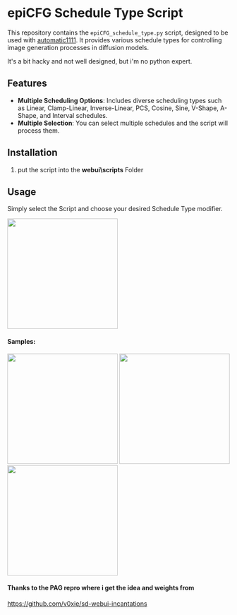 # epiCFG Schedule Type Script

This repository contains the `epiCFG_schedule_type.py` script, designed to be used with [automatic1111](https://github.com/AUTOMATIC1111/stable-diffusion-webui). It provides various schedule types for controlling image generation processes in diffusion models.

It's a bit hacky and not well designed, but i'm no python expert.

## Features

- **Multiple Scheduling Options**: Includes diverse scheduling types such as Linear, Clamp-Linear, Inverse-Linear, PCS, Cosine, Sine, V-Shape, A-Shape, and Interval schedules.
- **Multiple Selection**: You can select multiple schedules and the script will process them.

## Installation

1. put the script into the **webui\scripts** Folder

## Usage

Simply select the Script and choose your desired Schedule Type modifier.

<img src="https://github.com/Epinikion/epiCFG-Schedule-Type/assets/12903229/ca12ddde-4348-4ed1-ab01-42e18dae0e5f" height="250">

#### Samples:

<img src="https://github.com/Epinikion/epiCFG-Schedule-Type/assets/12903229/ef708680-f758-4777-9146-9f1f720cf87c" height="250">
<img src="https://github.com/Epinikion/epiCFG-Schedule-Type/assets/12903229/b7d20882-eb15-4e0a-824b-63cf28f46ce6" height="250">
<img src="https://github.com/Epinikion/epiCFG-Schedule-Type/assets/12903229/7fa23b7e-d65c-4f9c-b61d-d669a19763ba" height="250">


#### Thanks to the PAG repro where i get the idea and weights from
https://github.com/v0xie/sd-webui-incantations

